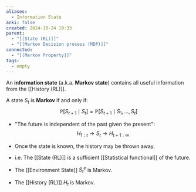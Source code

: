 ```yaml
---
aliases:
  - Information State
anki: false
created: 2024-10-24 19:33
parent:
  - "[[State (RL)]]"
  - "[[Markov Decision process (MDP)]]"
connected:
  - "[[Markov Property]]"
tags:
  - empty
---
```


An **information state** (a.k.a. **Markov state**) contains all useful information from the [[History (RL)]].

A state $S_t$ is **Markov** if and only if:
$$\mathbb{P}[S_{t+1} \mid S_t] = \mathbb{P}[S_{t+1} \mid S_1, \dots, S_t]$$

- "The future is independent of the past given the present":
  $$H_{1:t} \to S_t \to H_{t+1:\infty}$$
  
- Once the state is known, the history may be thrown away.
- i.e. The [[State (RL)]] is a sufficient [[Statistical functional]]  of the future.
- The [[Environment State]]  $S^e_t$ is Markov.
- The [[History (RL)]]  $H_t$ is Markov.
